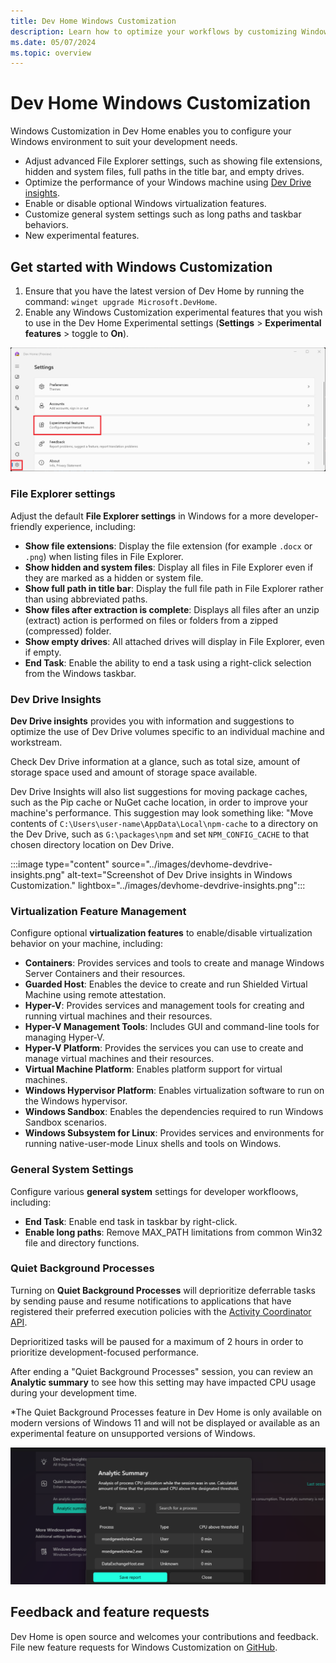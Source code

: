 ```yaml
---
title: Dev Home Windows Customization
description: Learn how to optimize your workflows by customizing Windows File Explorer, Dev Drive insights, and developer settings using Dev Home.
ms.date: 05/07/2024 
ms.topic: overview
---
```


# Dev Home Windows Customization

Windows Customization in Dev Home enables you to configure your Windows environment to suit your development needs.

- Adjust advanced File Explorer settings, such as showing file extensions, hidden and system files, full paths in the title bar, and empty drives.
- Optimize the performance of your Windows machine using [Dev Drive insights](#dev-drive-insights).
- Enable or disable optional Windows virtualization features.
- Customize general system settings such as long paths and taskbar behaviors.
- New experimental features.

## Get started with Windows Customization

1. Ensure that you have the latest version of Dev Home by running the command: `winget upgrade Microsoft.DevHome`.
2. Enable any Windows Customization experimental features that you wish to use in the Dev Home Experimental settings (**Settings** > **Experimental features** > toggle to **On**).

![Screenshot of Experimental settings in Dev Home](../images/devhome-experimental-settings.png)

### File Explorer settings

Adjust the default **File Explorer settings** in Windows for a more developer-friendly experience, including:

- **Show file extensions**: Display the file extension (for example `.docx` or `.png`) when listing files in File Explorer.
- **Show hidden and system files**: Display all files in File Explorer even if they are marked as a hidden or system file.
- **Show full path in title bar**: Display the full file path in File Explorer rather than using abbreviated paths.
- **Show files after extraction is complete**: Displays all files after an unzip (extract) action is performed on files or folders from a zipped (compressed) folder.
- **Show empty drives**: All attached drives will display in File Explorer, even if empty.
- **End Task**: Enable the ability to end a task using a right-click selection from the Windows taskbar.

### Dev Drive Insights

**Dev Drive insights** provides you with information and suggestions to optimize the use of Dev Drive volumes specific to an individual machine and workstream.

Check Dev Drive information at a glance, such as total size, amount of storage space used and amount of storage space available.

Dev Drive Insights will also list suggestions for moving package caches, such as the Pip cache or NuGet cache location, in order to improve your machine's performance. This suggestion may look something like: "Move contents of `C:\Users\user-name\AppData\Local\npm-cache` to a directory on the Dev Drive, such as `G:\packages\npm` and set `NPM_CONFIG_CACHE` to that chosen directory location on Dev Drive.

:::image type="content" source="../images/devhome-devdrive-insights.png" alt-text="Screenshot of Dev Drive insights in Windows Customization." lightbox="../images/devhome-devdrive-insights.png":::

### Virtualization Feature Management

Configure optional **virtualization features** to enable/disable virtualization behavior on your machine, including: 

- **Containers**: Provides services and tools to create and manage Windows Server Containers and their resources.
- **Guarded Host**: Enables the device to create and run Shielded Virtual Machine using remote attestation.
- **Hyper-V**: Provides services and management tools for creating and running virtual machines and their resources.
- **Hyper-V Management Tools**: Includes GUI and command-line tools for managing Hyper-V.
- **Hyper-V Platform**: Provides the services you can use to create and manage virtual machines and their resources.
- **Virtual Machine Platform**: Enables platform support for virtual machines.
- **Windows Hypervisor Platform**: Enables virtualization software to run on the Windows hypervisor.
- **Windows Sandbox**: Enables the dependencies required to run Windows Sandbox scenarios.
- **Windows Subsystem for Linux**: Provides services and environments for running native-user-mode Linux shells and tools on Windows.

### General System Settings

Configure various **general system** settings for developer workfloows, including: 

- **End Task**: Enable end task in taskbar by right-click.
- **Enable long paths**: Remove MAX_PATH limitations from common Win32 file and directory functions.

### Quiet Background Processes

Turning on **Quiet Background Processes** will deprioritize deferrable tasks by sending pause and resume notifications to applications that have registered their preferred execution policies with the [Activity Coordinator API](/windows/win32/activity_coordinator/activity-coordinator-api-overview).

Deprioritized tasks will be paused for a maximum of 2 hours in order to prioritize development-focused performance.

After ending a "Quiet Background Processes" session, you can review an **Analytic summary** to see how this setting may have impacted CPU usage during your development time.

*The Quiet Background Processes feature in Dev Home is only available on modern versions of Windows 11 and will not be displayed or available as an experimental feature on unsupported versions of Windows.

![Quiet Background Processes in Windows Customization](../images/devhome-quiet-background-analysis.png)

## Feedback and feature requests

Dev Home is open source and welcomes your contributions and feedback. File new feature requests for Windows Customization on [GitHub](https://github.com/microsoft/devhome).
